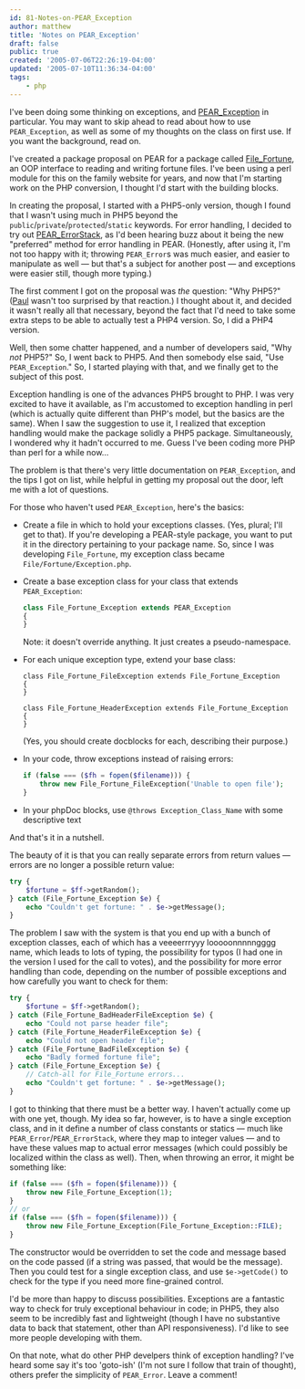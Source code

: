```yaml
---
id: 81-Notes-on-PEAR_Exception
author: matthew
title: 'Notes on PEAR_Exception'
draft: false
public: true
created: '2005-07-06T22:26:19-04:00'
updated: '2005-07-10T11:36:34-04:00'
tags:
    - php
---
```

I've been doing some thinking on exceptions, and
[PEAR_Exception](http://pear.php.net/package/PEAR/docs/1.3.3.1/PEAR/PEAR_Exception.html)
in particular. You may want to skip ahead to read about how to use
`PEAR_Exception`, as well as some of my thoughts on the class on first use. If
you want the background, read on.

I've created a package proposal on PEAR for a package called
[File_Fortune](http://pear.php.net/pepr/pepr-proposal-show.php?id=263), an OOP
interface to reading and writing fortune files. I've been using a perl module
for this on the family website for years, and now that I'm starting work on the
PHP conversion, I thought I'd start with the building blocks.

In creating the proposal, I started with a PHP5-only version, though I found
that I wasn't using much in PHP5 beyond the `public`/`private`/`protected`/`static`
keywords. For error handling, I decided to try out
[PEAR_ErrorStack](http://pear.php.net/packages/PEAR_ErrorStack), as I'd been
hearing buzz about it being the new "preferred" method for error handling in
PEAR. (Honestly, after using it, I'm not too happy with it; throwing
`PEAR_Error`s was much easier, and easier to manipulate as well — but that's a
subject for another post — and exceptions were easier still, though more
typing.)

The first comment I got on the proposal was *the* question: "Why PHP5?"
([Paul](http://paul-m-jones.com/blog/) wasn't too surprised by that reaction.)
I thought about it, and decided it wasn't really all that necessary, beyond the
fact that I'd need to take some extra steps to be able to actually test a PHP4
version. So, I did a PHP4 version.

Well, then some chatter happened, and a number of developers said, "Why *not*
PHP5?" So, I went back to PHP5. And then somebody else said, "Use
`PEAR_Exception`." So, I started playing with that, and we finally get to the
subject of this post.

<!--- EXTENDED -->

Exception handling is one of the advances PHP5 brought to PHP. I was very
excited to have it available, as I'm accustomed to exception handling in perl
(which is actually quite different than PHP's model, but the basics are the
same). When I saw the suggestion to use it, I realized that exception handling
would make the package solidly a PHP5 package. Simultaneously, I wondered why
it hadn't occurred to me. Guess I've been coding more PHP than perl for a while
now…

The problem is that there's very little documentation on `PEAR_Exception`, and
the tips I got on list, while helpful in getting my proposal out the door, left
me with a lot of questions.

For those who haven't used `PEAR_Exception`, here's the basics:

- Create a file in which to hold your exceptions classes. (Yes, plural; I'll
  get to that). If you're developing a PEAR-style package, you want to put it
  in the directory pertaining to your package name. So, since I was developing
  `File_Fortune`, my exception class became `File/Fortune/Exception.php`.
- Create a base exception class for your class that extends `PEAR_Exception`:

  ```php
  class File_Fortune_Exception extends PEAR_Exception
  {
  }
  ```

  Note: it doesn't override anything. It just creates a pseudo-namespace.

- For each unique exception type, extend your base class:

  ```
  class File_Fortune_FileException extends File_Fortune_Exception
  {
  }

  class File_Fortune_HeaderException extends File_Fortune_Exception
  {
  }
  ```

  (Yes, you should create docblocks for each, describing their purpose.)

- In your code, throw exceptions instead of raising errors:

  ```php
  if (false === ($fh = fopen($filename))) {
      throw new File_Fortune_FileException('Unable to open file');
  }
  ```
            
- In your phpDoc blocks, use `@throws Exception_Class_Name` with some descriptive text

And that's it in a nutshell.

The beauty of it is that you can really separate errors from return values —
errors are no longer a possible return value:

```php
try {
    $fortune = $ff->getRandom();
} catch (File_Fortune_Exception $e) {
    echo "Couldn't get fortune: " . $e->getMessage();
}
```

The problem I saw with the system is that you end up with a bunch of exception
classes, each of which has a veeeerrryyy looooonnnnngggg name, which leads to
lots of typing, the possibility for typos (I had one in the version I used for
the call to votes), and the possibility for more error handling than code,
depending on the number of possible exceptions and how carefully you want to
check for them:

```php
try {
    $fortune = $ff->getRandom();
} catch (File_Fortune_BadHeaderFileException $e) {
    echo "Could not parse header file";
} catch (File_Fortune_HeaderFileException $e) {
    echo "Could not open header file";
} catch (File_Fortune_BadFileException $e) {
    echo "Badly formed fortune file";
} catch (File_Fortune_Exception $e) {
    // Catch-all for File_Fortune errors...
    echo "Couldn't get fortune: " . $e->getMessage();
}
```

I got to thinking that there must be a better way. I haven't actually come up
with one yet, though. My idea so far, however, is to have a single exception
class, and in it define a number of class constants or statics — much like
`PEAR_Error`/`PEAR_ErrorStack`, where they map to integer values — and to have
these values map to actual error messages (which could possibly be localized
within the class as well). Then, when throwing an error, it might be something
like:

```php
if (false === ($fh = fopen($filename))) {
    throw new File_Fortune_Exception(1);
} 
// or
if (false === ($fh = fopen($filename))) {
    throw new File_Fortune_Exception(File_Fortune_Exception::FILE);
} 
```

The constructor would be overridden to set the code and message based on the
code passed (if a string was passed, that would be the message). Then you could
test for a single exception class, and use `$e->getCode()` to check for the
type if you need more fine-grained control.

I'd be more than happy to discuss possibilities. Exceptions are a fantastic way
to check for truly exceptional behaviour in code; in PHP5, they also seem to be
incredibly fast and lightweight (though I have no substantive data to back that
statement, other than API responsiveness). I'd like to see more people
developing with them.

On that note, what do other PHP develpers think of exception handling? I've
heard some say it's too 'goto-ish' (I'm not sure I follow that train of
thought), others prefer the simplicity of `PEAR_Error`. Leave a comment!
